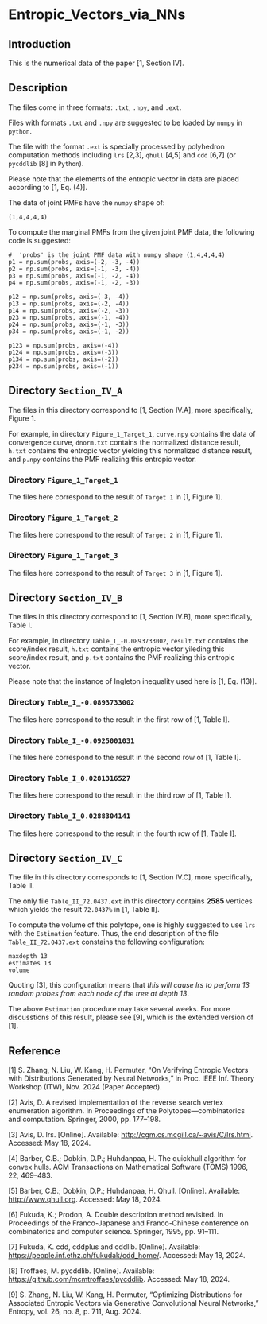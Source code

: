 # Entropic_Vectors_via_NNs

## Introduction
This is the numerical data of the paper [1, Section IV].


## Description
The files come in three formats: `.txt`, `.npy`, and `.ext`.

Files with formats `.txt` and `.npy` are suggested to be loaded by `numpy` in `python`.

The file with the format `.ext` is specially processed by polyhedron computation methods including `lrs` [2,3], `qhull` [4,5] and `cdd` [6,7] (or `pycddlib` [8] in `Python`).

Please note that the elements of the entropic vector in data are placed according to [1, Eq. (4)].

The data of joint PMFs have the `numpy` shape of:
```
(1,4,4,4,4)
```
To compute the marginal PMFs from the given joint PMF data, the following code is suggested:
```
#  'probs' is the joint PMF data with numpy shape (1,4,4,4,4)
p1 = np.sum(probs, axis=(-2, -3, -4))
p2 = np.sum(probs, axis=(-1, -3, -4))
p3 = np.sum(probs, axis=(-1, -2, -4))
p4 = np.sum(probs, axis=(-1, -2, -3))

p12 = np.sum(probs, axis=(-3, -4))
p13 = np.sum(probs, axis=(-2, -4))
p14 = np.sum(probs, axis=(-2, -3))
p23 = np.sum(probs, axis=(-1, -4))
p24 = np.sum(probs, axis=(-1, -3))
p34 = np.sum(probs, axis=(-1, -2))

p123 = np.sum(probs, axis=(-4))
p124 = np.sum(probs, axis=(-3))
p134 = np.sum(probs, axis=(-2))
p234 = np.sum(probs, axis=(-1))
```


## Directory `Section_IV_A`
The files in this directory correspond to [1, Section IV.A], more specifically, Figure 1.

For example, in directory `Figure_1_Target_1`, `curve.npy` contains the data of convergence curve, `dnorm.txt` contains the normalized distance result, `h.txt` contains the entropic vector yielding this normalized distance result, and `p.npy` contains the PMF realizing this entropic vector.

### Directory `Figure_1_Target_1`
The files here correspond to the result of `Target 1` in [1, Figure 1].

### Directory `Figure_1_Target_2`
The files here correspond to the result of `Target 2` in [1, Figure 1].

### Directory `Figure_1_Target_3`
The files here correspond to the result of `Target 3` in [1, Figure 1].


## Directory `Section_IV_B`
The files in this directory correspond to [1, Section IV.B], more specifically, Table I.

For example, in directory `Table_I_-0.0893733002`, `result.txt` contains the score/index result, `h.txt` contains the entropic vector yileding this score/index result, and `p.txt` contains the PMF realizing this entropic vector.

Please note that the instance of Ingleton inequality used here is [1, Eq. (13)].

### Directory `Table_I_-0.0893733002`
The files here correspond to the result in the first row of [1, Table I].

### Directory `Table_I_-0.0925001031`
The files here correspond to the result in the second row of [1, Table I].

### Directory `Table_I_0.0281316527`
The files here correspond to the result in the third row of [1, Table I].

### Directory `Table_I_0.0288304141`
The files here correspond to the result in the fourth row of [1, Table I].


## Directory `Section_IV_C`
The file in this directory corresponds to [1, Section IV.C], more specifically, Table II.

The only file `Table_II_72.0437.ext` in this directory contains **2585** vertices which yields the result `72.0437%` in [1, Table II].

To compute the volume of this polytope, one is highly suggested to use `lrs` with the `Estimation` feature.
Thus, the end description of the file `Table_II_72.0437.ext` constains the following configuration:
```
maxdepth 13
estimates 13
volume
```
Quoting [3], this configuration means that *this will cause lrs to perform 13 random probes from each node of the tree at depth 13*.

The above `Estimation` procedure may take several weeks.
For more discusstions of this result, please see [9], which is the extended version of [1].


## Reference
[1] S. Zhang, N. Liu, W. Kang, H. Permuter, “On Verifying Entropic Vectors with Distributions Generated by Neural Networks,” in Proc. IEEE Inf. Theory Workshop (ITW), Nov. 2024 (Paper Accepted).

[2] Avis, D. A revised implementation of the reverse search vertex enumeration algorithm. In Proceedings of the Polytopes—combinatorics and computation. Springer, 2000, pp. 177–198.

[3] Avis, D. lrs. [Online]. Available: http://cgm.cs.mcgill.ca/~avis/C/lrs.html. Accessed: May 18, 2024.

[4] Barber, C.B.; Dobkin, D.P.; Huhdanpaa, H. The quickhull algorithm for convex hulls. ACM Transactions on Mathematical Software (TOMS) 1996, 22, 469–483.

[5] Barber, C.B.; Dobkin, D.P.; Huhdanpaa, H. Qhull. [Online]. Available: http://www.qhull.org. Accessed: May 18, 2024.

[6] Fukuda, K.; Prodon, A. Double description method revisited. In Proceedings of the Franco-Japanese and Franco-Chinese conference on combinatorics and computer science. Springer, 1995, pp. 91–111.

[7] Fukuda, K. cdd, cddplus and cddlib. [Online]. Available: https://people.inf.ethz.ch/fukudak/cdd_home/. Accessed: May 18, 2024.

[8] Troffaes, M. pycddlib. [Online]. Available: https://github.com/mcmtroffaes/pycddlib. Accessed: May 18, 2024. 

[9] S. Zhang, N. Liu, W. Kang, H. Permuter, “Optimizing Distributions for Associated Entropic Vectors via Generative Convolutional Neural Networks,” Entropy, vol. 26, no. 8, p. 711, Aug. 2024.
